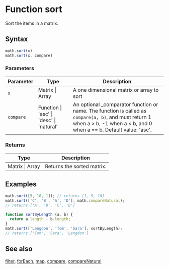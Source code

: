<!-- Note: This file is automatically generated from source code comments. Changes made in this file will be overridden. -->

# Function sort

Sort the items in a matrix.


## Syntax

```js
math.sort(x)
math.sort(x, compare)
```

### Parameters

Parameter | Type | Description
--------- | ---- | -----------
`x` | Matrix &#124; Array | A one dimensional matrix or array to sort
`compare` | Function &#124; 'asc' &#124; 'desc' &#124; 'natural' |  An optional _comparator function or name. The function is called as `compare(a, b)`, and must return 1 when a > b, -1 when a < b, and 0 when a == b. Default value: 'asc'.

### Returns

Type | Description
---- | -----------
Matrix &#124; Array | Returns the sorted matrix.


## Examples

```js
math.sort([5, 10, 1]); // returns [1, 5, 10]
math.sort(['C', 'B', 'A', 'D'], math.compareNatural);
// returns ['A', 'B', 'C', 'D']

function sortByLength (a, b) {
  return a.length - b.length;
}
math.sort(['Langdon', 'Tom', 'Sara'], sortByLength);
// returns ['Tom', 'Sara', 'Langdon']
```


## See also

[filter](filter.md),
[forEach](forEach.md),
[map](map.md),
[compare](compare.md),
[compareNatural](compareNatural.md)
